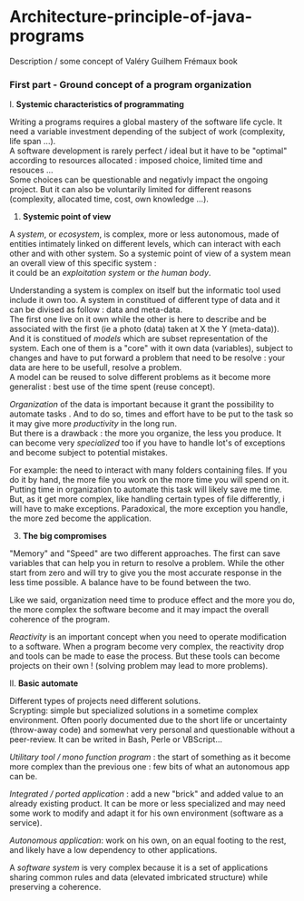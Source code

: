# Architecture-principle-of-java-programs
Description / some concept of Valéry Guilhem Frémaux book

### First part - Ground concept of a program organization 

I. **Systemic characteristics  of programmating**

Writing a programs requires a global mastery of the software life cycle. It need a variable investment depending of the subject of work (complexity, life span ...).  
A software development is rarely perfect / ideal but it have to be "optimal" according to resources allocated : imposed choice, limited time and resouces ...  
Some choices can be questionable and negativly impact the ongoing project. But it can also be voluntarily limited for different reasons (complexity, allocated time, cost, own knowledge ...).  

1. **Systemic point of view**

A *system*, or *ecosystem*, is complex, more or less autonomous, made of entities intimately linked on different levels, which can interact with each other and with other system.
So a systemic point of view of a system mean an overall view of this specific system :  
it could be an *exploitation system* or *the human body*.

Understanding a system is complex on itself but the informatic tool used include it own too. A system in constitued of different type of data and it can be divised as follow :
data and meta-data.  
The first one live on it own while the other is here to describe and be associated with the first (ie a photo (data) taken at X the Y (meta-data)).  
And it is constitued of *models* which are subset representation of the system. Each one of them is a "core" with it own data (variables), subject to changes and have to put forward a problem that need to be resolve : your data are here to be usefull, resolve a problem.  
A model can be reused to solve different problems as it become more generalist : best use of the time spent (reuse concept).  

*Organization* of the data is important because it grant the possibility to automate tasks . And to do so, times and effort have to be put to the task so it may give more *productivity* in the long run.  
But there is a drawback : the more you organize, the less you produce. It can become very *specialized* too if you have to handle lot's of exceptions and become subject to potential mistakes.

For example: the need to interact with many folders containing files. If you do it by hand, the more file you work on the more time you will spend on it. 
Putting time in organization to automate this task will likely save me time. But, as it get more complex, like handling certain types of file differently, i will have to make exceptions. Paradoxical, the more exception you handle, the more zed become the application.

3. **The big compromises**

"Memory" and "Speed" are two different approaches. The first can save variables that can help you in return to resolve a problem. While the other start from zero and will try to give you the most accurate response in the less time possible. A balance have to be found between the two.

Like we said, organization need time to produce effect and the more you do, the more complex the software become and it may impact the overall coherence of the program.

*Reactivity* is an important concept when you need to operate modification to a software. When a program become very complex, the reactivity drop and tools can be made to ease the process. But these tools can become projects on their own ! (solving problem may lead to more problems).

II. **Basic automate**

Different types of projects need different solutions.  
Scrypting: simple but specialized solutions in a sometime complex environment. Often poorly documented due to the short life or uncertainty (throw-away code) and somewhat very personal and questionable without a peer-review. It can be writed in Bash, Perle or VBScript... 

*Utilitary tool / mono function program* : the start of something as it become more complex than the previous one : few bits of what an autonomous app can be.  

*Integrated / ported application* : add a new "brick" and added value to an already existing product. It can be more or less specialized and may need some work to modify and adapt it for his own environment (software as a service).

*Autonomous application*: work on his own, on an equal footing to the rest, and likely have a low dependency to other applications.

A *software system* is very complex because it is a set of applications sharing common rules and data (elevated imbricated structure) while preserving a coherence.



